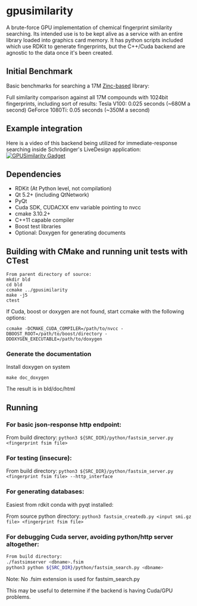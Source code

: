 # gpusimilarity

A brute-force GPU implementation of chemical fingerprint similarity searching.  Its intended use is to be kept alive as a service with an entire library loaded into graphics card memory.  It has python scripts included which use RDKit to generate fingerprints, but the C++/Cuda backend are agnostic to the data once it's been created.

## Initial Benchmark

Basic benchmarks for searching a 17M [Zinc-based](http://zinc.docking.org/) library:

Full similarity comparison against all 17M compounds with 1024bit fingerprints, including sort of results:
Tesla V100:  0.025 seconds (~680M a second)
GeForce 1080Ti:  0.05 seconds (~350M a second)

## Example integration

Here is a video of this backend being utilized for immediate-response searching inside Schrödinger's LiveDesign application:
[![GPUSimilarity Gadget](http://img.youtube.com/vi/DZhknAXXEo4/0.jpg)](http://www.youtube.com/watch?v=DZhknAXXEo4)

## Dependencies
* RDKit (At Python level, not compilation)
* Qt 5.2+ (including QtNetwork)
* PyQt
* Cuda SDK, CUDACXX env variable pointing to nvcc
* cmake 3.10.2+
* C++11 capable compiler
* Boost test libraries
* Optional: Doxygen for generating documents

## Building with CMake and running unit tests with CTest
```
From parent directory of source:
mkdir bld
cd bld
ccmake ../gpusimilarity
make -j5
ctest
```
If Cuda, boost or doxygen are not found, start ccmake with the following
options:
```
ccmake -DCMAKE_CUDA_COMPILER=/path/to/nvcc -DBOOST_ROOT=/path/to/boost/directory -DDOXYGEN_EXECUTABLE=/path/to/doxygen
```
### Generate the documentation
Install doxygen on system
```
make doc_doxygen
```
The result is in bld/doc/html

## Running
### For basic json-response http endpoint:
From build directory:
`python3 ${SRC_DIR}/python/fastsim_server.py <fingerprint fsim file>`

### For testing (insecure):
From build directory:
`python3 ${SRC_DIR}/python/fastsim_server.py <fingerprint fsim file> --http_interface`

### For generating databases:
Easiest from rdkit conda with pyqt installed:

From source python directory:
```python3 fastsim_createdb.py <input smi.gz file> <fingerprint fsim file>```

### For debugging Cuda server, avoiding python/http server altogether:
```bash
From build directory:
./fastsimserver <dbname>.fsim
python3 python ${SRC_DIR}/python/fastsim_search.py <dbname>
```
Note:  No .fsim extension is used for fastsim_search.py

This may be useful to determine if the backend is having Cuda/GPU problems.
